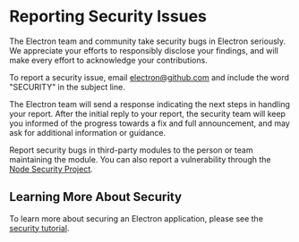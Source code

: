 # Reporting Security Issues

The Electron team and community take security bugs in Electron seriously. We appreciate your efforts to responsibly disclose your findings, and will make every effort to acknowledge your contributions.

To report a security issue, email [electron@github.com](mailto:electron@github.com) and include the word "SECURITY" in the subject line.

The Electron team will send a response indicating the next steps in handling your report. After the initial reply to your report, the security team will keep you informed of the progress towards a fix and full announcement, and may ask for additional information or guidance.

Report security bugs in third-party modules to the person or team maintaining the module. You can also report a vulnerability through the [Node Security Project](https://nodesecurity.io/report).

## Learning More About Security
To learn more about securing an Electron application, please see the [security tutorial](docs/tutorial/security.md).
